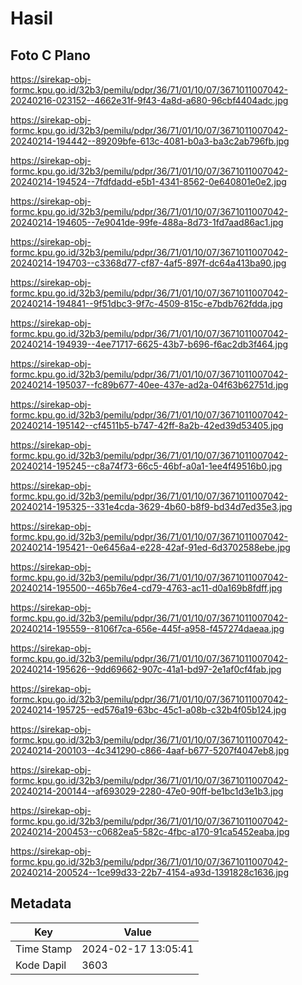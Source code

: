 # Hasil

## Foto C Plano

https://sirekap-obj-formc.kpu.go.id/32b3/pemilu/pdpr/36/71/01/10/07/3671011007042-20240216-023152--4662e31f-9f43-4a8d-a680-96cbf4404adc.jpg

https://sirekap-obj-formc.kpu.go.id/32b3/pemilu/pdpr/36/71/01/10/07/3671011007042-20240214-194442--89209bfe-613c-4081-b0a3-ba3c2ab796fb.jpg

https://sirekap-obj-formc.kpu.go.id/32b3/pemilu/pdpr/36/71/01/10/07/3671011007042-20240214-194524--7fdfdadd-e5b1-4341-8562-0e640801e0e2.jpg

https://sirekap-obj-formc.kpu.go.id/32b3/pemilu/pdpr/36/71/01/10/07/3671011007042-20240214-194605--7e9041de-99fe-488a-8d73-1fd7aad86ac1.jpg

https://sirekap-obj-formc.kpu.go.id/32b3/pemilu/pdpr/36/71/01/10/07/3671011007042-20240214-194703--c3368d77-cf87-4af5-897f-dc64a413ba90.jpg

https://sirekap-obj-formc.kpu.go.id/32b3/pemilu/pdpr/36/71/01/10/07/3671011007042-20240214-194841--9f51dbc3-9f7c-4509-815c-e7bdb762fdda.jpg

https://sirekap-obj-formc.kpu.go.id/32b3/pemilu/pdpr/36/71/01/10/07/3671011007042-20240214-194939--4ee71717-6625-43b7-b696-f6ac2db3f464.jpg

https://sirekap-obj-formc.kpu.go.id/32b3/pemilu/pdpr/36/71/01/10/07/3671011007042-20240214-195037--fc89b677-40ee-437e-ad2a-04f63b62751d.jpg

https://sirekap-obj-formc.kpu.go.id/32b3/pemilu/pdpr/36/71/01/10/07/3671011007042-20240214-195142--cf4511b5-b747-42ff-8a2b-42ed39d53405.jpg

https://sirekap-obj-formc.kpu.go.id/32b3/pemilu/pdpr/36/71/01/10/07/3671011007042-20240214-195245--c8a74f73-66c5-46bf-a0a1-1ee4f49516b0.jpg

https://sirekap-obj-formc.kpu.go.id/32b3/pemilu/pdpr/36/71/01/10/07/3671011007042-20240214-195325--331e4cda-3629-4b60-b8f9-bd34d7ed35e3.jpg

https://sirekap-obj-formc.kpu.go.id/32b3/pemilu/pdpr/36/71/01/10/07/3671011007042-20240214-195421--0e6456a4-e228-42af-91ed-6d3702588ebe.jpg

https://sirekap-obj-formc.kpu.go.id/32b3/pemilu/pdpr/36/71/01/10/07/3671011007042-20240214-195500--465b76e4-cd79-4763-ac11-d0a169b8fdff.jpg

https://sirekap-obj-formc.kpu.go.id/32b3/pemilu/pdpr/36/71/01/10/07/3671011007042-20240214-195559--8106f7ca-656e-445f-a958-f457274daeaa.jpg

https://sirekap-obj-formc.kpu.go.id/32b3/pemilu/pdpr/36/71/01/10/07/3671011007042-20240214-195626--9dd69662-907c-41a1-bd97-2e1af0cf4fab.jpg

https://sirekap-obj-formc.kpu.go.id/32b3/pemilu/pdpr/36/71/01/10/07/3671011007042-20240214-195725--ed576a19-63bc-45c1-a08b-c32b4f05b124.jpg

https://sirekap-obj-formc.kpu.go.id/32b3/pemilu/pdpr/36/71/01/10/07/3671011007042-20240214-200103--4c341290-c866-4aaf-b677-5207f4047eb8.jpg

https://sirekap-obj-formc.kpu.go.id/32b3/pemilu/pdpr/36/71/01/10/07/3671011007042-20240214-200144--af693029-2280-47e0-90ff-be1bc1d3e1b3.jpg

https://sirekap-obj-formc.kpu.go.id/32b3/pemilu/pdpr/36/71/01/10/07/3671011007042-20240214-200453--c0682ea5-582c-4fbc-a170-91ca5452eaba.jpg

https://sirekap-obj-formc.kpu.go.id/32b3/pemilu/pdpr/36/71/01/10/07/3671011007042-20240214-200524--1ce99d33-22b7-4154-a93d-1391828c1636.jpg


## Metadata

| Key        | Value               |
| ---------- | ------------------- |
| Time Stamp | 2024-02-17 13:05:41 |
| Kode Dapil | 3603                |



